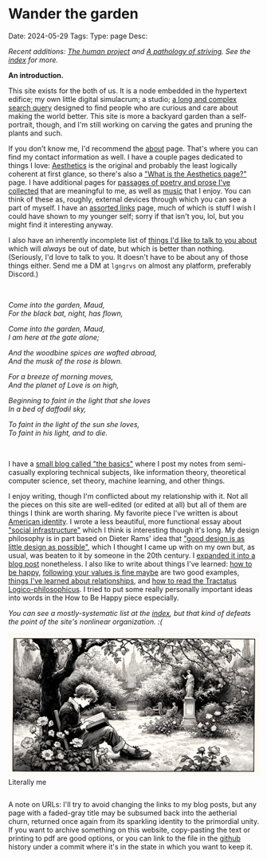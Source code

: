 # Wander the garden
Date: 2024-05-29
Tags: 
Type: page
Desc: 

*Recent additions: [The human project](/the-human-project) and [A pathology of striving](/striving). See the [index](/index) for more.*

**An introduction.** 

This site exists for the both of us. It is a node embedded in the hypertext edifice; my own little digital simulacrum; a studio; [a long and complex search query](https://www.henrikkarlsson.xyz/p/search-query) designed to find people who are curious and care about making the world better. This site is more a backyard garden than a self-portrait, though, and I'm still working on carving the gates and pruning the plants and such. 

If you don't know me, I'd recommend the [about](about) page. That's where you can find my contact information as well. I have a couple pages dedicated to things I love: [Aesthetics](aesthetics) is the original and probably the least logically coherent at first glance, so there's also a ["What is the Aesthetics page?"](aesthetics-what) page. I have additional pages for [passages of poetry and prose I've collected](passages) that are meaningful to me, as well as [music](music) that I enjoy. You can think of these as, roughly, external devices through which you can see a part of myself. I have an [assorted links](links) page, much of which is stuff I wish I could have shown to my younger self; sorry if that isn't you, lol, but you might find it interesting anyway.

I also have an inherently incomplete list of [things I'd like to talk to you about](conversation-topics) which will *always* be out of date, but which is better than nothing. (Seriously, I'd love to talk to you. It doesn't have to be about any of those things either. Send me a DM at `lgngrvs` on almost any platform, preferably Discord.)

<br class="desktop-only">
<div id="wander-poem">
<p><em>Come into the garden, Maud,</em><br>
<em>For the black bat, night, has flown,</em>  </p>
<p><em>Come into the garden, Maud,</em><br>
<em>I am here at the gate alone;</em>  </p>
<p><em>And the woodbine spices are wafted abroad,</em><br>
<em>And the musk of the rose is blown.</em>  </p>
<p><em>For a breeze of morning moves,</em><br>
<em>And the planet of Love is on high,</em>  </p>
<p><em>Beginning to faint in the light that she loves</em><br>
<em>In a bed of daffodil sky,</em>  </p>
<p><em>To faint in the light of the sun she loves,</em><br>
<em>To faint in his light, and to die.</em></p>
</div>
<br>

I have a [small blog called "the basics"](https://technical.logangraves.com/) where I post my notes from semi-casually exploring technical subjects, like information theory, theoretical computer science, set theory, machine learning, and other things. 

I enjoy writing, though I'm conflicted about my relationship with it. Not all the pieces on this site are well-edited (or edited at all) but all of them are things I think are worth sharing. My favorite piece I've written is about [American identity](july-4). I wrote a less beautiful, more functional essay about ["social infrastructure"](social-infrastructure) which I think is interesting though it's long. My design philosophy is in part based on Dieter Rams' idea that ["good design is as little design as possible"](https://en.wikipedia.org/wiki/Dieter_Rams#Ten_Principles_of_Good_design), which I thought I came up with on my own but, as usual, was beaten to it by someone in the 20th century. I [expanded it into a blog post](less-design) nonetheless. I also like to write about things I've learned: [how to be happy](how-to-be-happy), [following your values is fine maybe](everything-is-good) are two good examples, [things I've learned about relationships](relationships), and [how to read the Tractatus Logico-philosophicus](tractatus). I tried to put some really personally important ideas into words in the How to Be Happy piece especially.

*You can see a mostly-systematic list at the [index](/index), but that kind of defeats the point of the site's nonlinear organization. :(*


<img class="page-img" src="static/images/wander.webp">
<p class="center" style="position: relative; top: -1em;">Literally me</p>

A note on URLs: I'll try to avoid changing the links to my blog posts, but any page with a faded-gray title may be subsumed back into the aetherial churn, returned once again from its sparkling identity to the primordial unity. If you want to archive something on this website, copy-pasting the text or printing to pdf are good options, or you can link to the file in the [github](https://github.com/lgngrvs/logangraves.com) history under a commit where it's in the state in which you want to keep it.